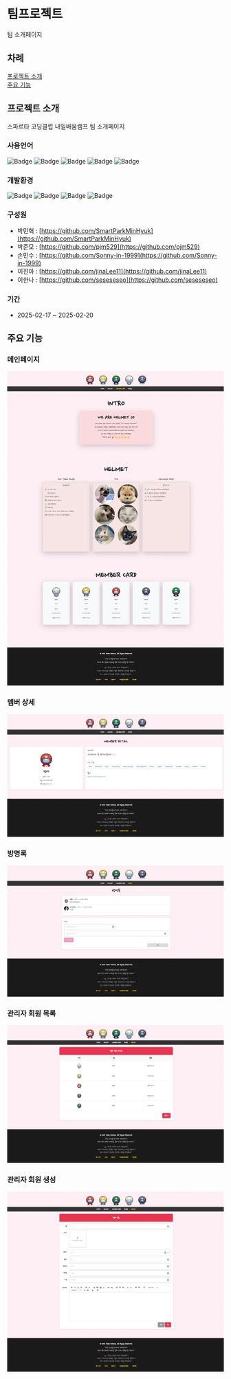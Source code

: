 # 팀프로젝트
팀 소개페이지

## 차례

[프로젝트 소개](#프로젝트-소개)  
[주요 기능](#주요-기능)    


## 프로젝트 소개

스파르타 코딩클럽 내일배움캠프 팀 소개페이지

### 사용언어

![Badge](http://img.shields.io/badge/-HTML5-%23E34F26?style=flat-square&logo=HTML5&logoColor=white)
![Badge](http://img.shields.io/badge/CSS3-blue?style=flat-square&logo=CSS3&logoColor=white)
![Badge](http://img.shields.io/badge/JavaScript-yellow?style=flat-square&logo=JavaScript&logoColor=white)
![Badge](http://img.shields.io/badge/jQuery-%230769AD?style=flat-square&logo=jQuery&logoColor=white)
![Badge](http://img.shields.io/badge/BootStrap-7952B3?style=flat-square&logo=BootStrap&logoColor=white)

### 개발환경
![Badge](http://img.shields.io/badge/-VSCode-%23007ACC?style=flat-square&logo=VisualStudioCode&logoColor=white)
![Badge](http://img.shields.io/badge/-Github-%23181717?style=flat-square&logo=GitHub&logoColor=white)
![Badge](http://img.shields.io/badge/-FireBase-DD2C00?style=flat-square&logo=FireBase&logoColor=white)
![Badge](http://img.shields.io/badge/-Cloud_Storage-AECBFA?style=flat-square&logo=googlecloudstorage&logoColor=black)

### 구성원

- 박민혁 : [https://github.com/SmartParkMinHyuk](https://github.com/SmartParkMinHyuk)
- 박준모 : [https://github.com/pjm529](https://github.com/pjm529)
- 손민수 : [https://github.com/Sonny-in-1999](https://github.com/Sonny-in-1999)
- 이진아 : [https://github.com/jinaLee11](https://github.com/jinaLee11)
- 이한나 : [https://github.com/seseseseo](https://github.com/seseseseo)

### 기간

- 2025-02-17 ~ 2025-02-20

## 주요 기능

### 메인페이지
![main.png](github_img/main.png)

### 멤버 상세
![member-detail.png](github_img/member-detail.png)

### 방명록
![guest-book.png](github_img/guest-book.png)

### 관리자 회원 목록
![member-list.png](github_img/member-list.png)

### 관리자 회원 생성
![member-create.png](github_img/member-create.png)
